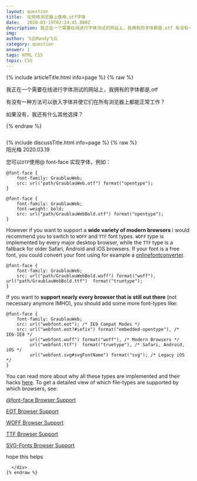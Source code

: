 ```yaml
---
layout: question
title:  在网络浏览器上使用.otf字体
date:   2020-03-19T02:24:45.000Z
description: 我正在一个需要在线进行字体测试的网站上，我拥有的字体都是.otf 有没有一种方法可以嵌入字体并使它们在所有浏览器上都能正常工作？如果没有，我还有什...
img: 
author: 飞云Mandy飞云
category: question
answer: 1
tags: HTML CSS
topic: CSS
---
```

<div class="article-root">
  <div class="article">
    {% include articleTitle.html info=page %}
    {% raw %}
    <div class="article-content"><p><font style="vertical-align: inherit;"><font style="vertical-align: inherit;">我正在一个需要在线进行字体测试的网站上，我拥有的字体都是.otf </font></font></p>

<p><font style="vertical-align: inherit;"><font style="vertical-align: inherit;">有没有一种方法可以嵌入字体并使它们在所有浏览器上都能正常工作？</font></font></p>

<p><font style="vertical-align: inherit;"><font style="vertical-align: inherit;">如果没有，我还有什么其他选择？</font></font></p></div>
    {% endraw %}
  </div>
  <p style="height: 0;width:0;overflow: hidden;"> 第2271篇《在网络浏览器上使用.otf字体》来自Winter(https://github.com/aiyld/aiyld.github.io)的站点</p>
  <div class="discuss-wrapper">
    {% include discussTitle.html info=page %}
    {% raw %}
    <div class="discuss-item">
        <div class="discuss-parent">
          <div class="discuss-meta">
            <span class="discuss-user">阳光梅</span>
            <span class="discuss-time">2020.03.19</span>
          </div>
          <div class="discuss-comment"><p><font style="vertical-align: inherit;"><font style="vertical-align: inherit;">您可以</font></font><code>OTF</code><font style="vertical-align: inherit;"><font style="vertical-align: inherit;">使用@ font-face </font><font style="vertical-align: inherit;">实现</font><font style="vertical-align: inherit;">字体，例如：</font></font></p>

<pre><code>@font-face {<font></font>
    font-family: GraublauWeb;<font></font>
    src: url("path/GraublauWeb.otf") format("opentype");<font></font>
}<font></font>
<font></font>
@font-face {<font></font>
    font-family: GraublauWeb;<font></font>
    font-weight: bold;<font></font>
    src: url("path/GraublauWebBold.otf") format("opentype");<font></font>
}<font></font>
</code></pre>

<p>However if you want to support a <strong>wide variety of modern browsers</strong> i would recommend you to switch to <code>WOFF</code> and <code>TTF</code> font types. <code>WOFF</code> type is implemented by every major desktop browser, while the <code>TTF</code> type is a fallback for older Safari, Android and iOS browsers. If your font is a free font, you could convert your font using for example a <a href="http://onlinefontconverter.com/" rel="noreferrer">onlinefontconverter</a>. </p>

<pre><code>@font-face {<font></font>
    font-family: GraublauWeb;<font></font>
    src: url("path/GraublauWebBold.woff") format("woff"), url("path/GraublauWebBold.ttf")  format("truetype");<font></font>
}<font></font>
</code></pre>

<p>If you want to <strong>support nearly every browser that is still out there</strong> (not necessary anymore IMHO), you should add some more font-types like:</p>

<pre><code>@font-face {<font></font>
    font-family: GraublauWeb;<font></font>
    src: url("webfont.eot"); /* IE9 Compat Modes */<font></font>
    src: url("webfont.eot?#iefix") format("embedded-opentype"), /* IE6-IE8 */<font></font>
         url("webfont.woff") format("woff"), /* Modern Browsers */<font></font>
         url("webfont.ttf")  format("truetype"), /* Safari, Android, iOS */<font></font>
         url("webfont.svg#svgFontName") format("svg"); /* Legacy iOS */<font></font>
}<font></font>
</code></pre>

<p>You can read more about why all these types are implemented and their hacks <a href="http://blog.fontspring.com/2011/04/best-practices-for-serving-webfonts-to-ie9/" rel="noreferrer">here</a>. To get a detailed view of which file-types are supported by which browsers, see:</p>

<p><a href="http://caniuse.com/#feat=fontface" rel="noreferrer">@font-face Browser Support</a></p>

<p><a href="http://caniuse.com/#feat=eot" rel="noreferrer">EOT Browser Support</a></p>

<p><a href="http://caniuse.com/#feat=woff" rel="noreferrer">WOFF Browser Support</a></p>

<p><a href="http://caniuse.com/#feat=ttf" rel="noreferrer">TTF Browser Support</a></p>

<p><a href="http://caniuse.com/#feat=svg-fonts" rel="noreferrer">SVG-Fonts Browser Support</a></p>

<p>hope this helps</p></div>
        </div>
        
      </div>
    {% endraw %}
  </div>
<div>
